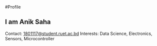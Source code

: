 #Profile
## I am Anik Saha
Contact: 1801117@student.ruet.ac.bd </b>
Interests: Data Science, Electronics, Sensors, Microcontroller
